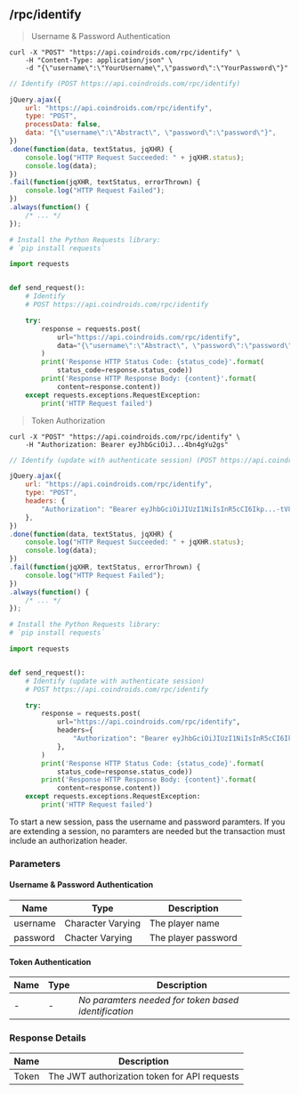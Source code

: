## /rpc/identify


> Username & Password Authentication

```shell
curl -X "POST" "https://api.coindroids.com/rpc/identify" \
	-H "Content-Type: application/json" \
	-d "{\"username\":\"YourUsername\",\"password\":\"YourPassword\"}"

```

```javascript
// Identify (POST https://api.coindroids.com/rpc/identify)

jQuery.ajax({
    url: "https://api.coindroids.com/rpc/identify",
    type: "POST",
    processData: false,
    data: "{\"username\":\"Abstract\", \"password\":\"password\"}",
})
.done(function(data, textStatus, jqXHR) {
    console.log("HTTP Request Succeeded: " + jqXHR.status);
    console.log(data);
})
.fail(function(jqXHR, textStatus, errorThrown) {
    console.log("HTTP Request Failed");
})
.always(function() {
    /* ... */
});

```


```python
# Install the Python Requests library:
# `pip install requests`

import requests


def send_request():
    # Identify
    # POST https://api.coindroids.com/rpc/identify

    try:
        response = requests.post(
            url="https://api.coindroids.com/rpc/identify",
            data="{\"username\":\"Abstract\", \"password\":\"password\"}"
        )
        print('Response HTTP Status Code: {status_code}'.format(
            status_code=response.status_code))
        print('Response HTTP Response Body: {content}'.format(
            content=response.content))
    except requests.exceptions.RequestException:
        print('HTTP Request failed')

```


> Token Authorization

```shell
curl -X "POST" "https://api.coindroids.com/rpc/identify" \
	-H "Authorization: Bearer eyJhbGciOiJ...4bn4gYu2gs"
```

```javascript
// Identify (update with authenticate session) (POST https://api.coindroids.com/rpc/identify)

jQuery.ajax({
    url: "https://api.coindroids.com/rpc/identify",
    type: "POST",
    headers: {
        "Authorization": "Bearer eyJhbGciOiJIUzI1NiIsInR5cCI6Ikp...-tV89N7sPiz4bn4gYu2gs",
    },
})
.done(function(data, textStatus, jqXHR) {
    console.log("HTTP Request Succeeded: " + jqXHR.status);
    console.log(data);
})
.fail(function(jqXHR, textStatus, errorThrown) {
    console.log("HTTP Request Failed");
})
.always(function() {
    /* ... */
});

```

```python
# Install the Python Requests library:
# `pip install requests`

import requests


def send_request():
    # Identify (update with authenticate session)
    # POST https://api.coindroids.com/rpc/identify

    try:
        response = requests.post(
            url="https://api.coindroids.com/rpc/identify",
            headers={
                "Authorization": "Bearer eyJhbGciOiJIUzI1NiIsInR5cCI6IkpXVCJ9.eyJyb2xlIjoicGxheWVycyIsImlkIjoiY2ZmYzZkYzQtMDY0ZS00OWRiLTllODgtNzgwNjY4ZjQ0ZTBjIn0.05yM5ihI5gyoh6bQoG6Kus-tV89N7sPiz4bn4gYu2gs",
            },
        )
        print('Response HTTP Status Code: {status_code}'.format(
            status_code=response.status_code))
        print('Response HTTP Response Body: {content}'.format(
            content=response.content))
    except requests.exceptions.RequestException:
        print('HTTP Request failed')


```


To start a new session, pass the username and password paramters. If you are extending a session, no paramters are needed but the transaction must include an authorization header. 


### Parameters 

#### Username & Password Authentication

|Name | Type | Description|
|----|----|---|
|username| Character Varying | The player name|
|password| Chacter Varying | The player password|


#### Token Authentication

|Name |Type| Description|
|----|----|---|
|-|-| _No paramters needed for token based identification_|



### Response Details

|Name | Description|
|----|----|
|Token| The JWT authorization token for API requests|


